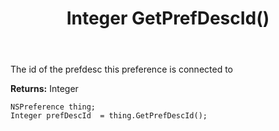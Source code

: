 ﻿---
uid: crmscript_ref_NSPreference_GetPrefDescId
title: Integer GetPrefDescId()
intellisense: NSPreference.GetPrefDescId
keywords: NSPreference, GetPrefDescId
so.topic: reference
---

The id of the prefdesc this preference is connected to

**Returns:** Integer


```crmscript
NSPreference thing;
Integer prefDescId  = thing.GetPrefDescId();
```


